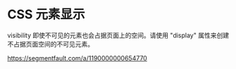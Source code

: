 # CSS 元素显示

visibility 即使不可见的元素也会占据页面上的空间。请使用 "display" 属性来创建不占据页面空间的不可见元素。

https://segmentfault.com/a/1190000000654770